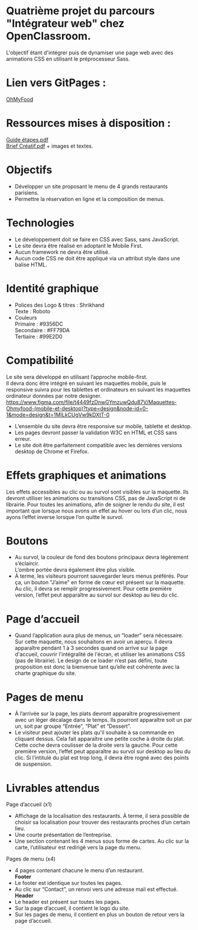 # Quatrième projet du parcours "Intégrateur web" chez OpenClassroom.
L'objectif étant d'intégrer puis de dynamiser une page web avec des animations CSS en utilisant le préprocesseur Sass.

# Lien vers GitPages :
[OhMyFood](https://epsilon-devweb.github.io/ohmyfood-main/dist/index.html)

# Ressources mises à disposition :
[Guide étapes.pdf](https://github.com/epsilon-devweb/OhMyFood/files/12297769/Guide.etapes.pdf)  
[Brief Créatif.pdf](https://github.com/epsilon-devweb/OhMyFood/files/12297768/Brief.Creatif.pdf) + images et textes.

# Objectifs
- Développer un site proposant le menu de 4 grands restaurants parisiens.  
- Permettre la réservation en ligne et la composition de menus.

# Technologies
- Le développement doit se faire en CSS avec Sass, sans JavaScript.  
- Le site devra être réalisé en adoptant le Mobile First.  
- Aucun framework ne devra être utilisé.  
- Aucun code CSS ne doit être appliqué via un attribut style dans une balise HTML.

# Identité graphique
- Polices des Logo & titres : Shrikhand  
Texte : Roboto  
- Couleurs  
Primaire : #9356DC  
Secondaire : #FF79DA  
Tertiaire : #99E2D0

# Compatibilité
Le site sera développé en utilisant l’approche mobile-first.  
Il devra donc être intégré en suivant les maquettes mobile, puis le responsive suivra pour les tablettes et ordinateurs en suivant les maquettes ordinateur données par notre designer.  https://www.figma.com/file/t4449fzDnwGYmzuwQdu87V/Maquettes-Ohmyfood-(mobile-et-desktop)?type=design&node-id=0-1&mode=design&t=1MILkCUgVw9kDXtT-0  
- L’ensemble du site devra être responsive sur mobile, tablette et desktop.  
- Les pages devront passer la validation W3C en HTML et CSS sans erreur.  
- Le site doit être parfaitement compatible avec les dernières versions desktop de Chrome et Firefox.

# Effets graphiques et animations
Les effets accessibles au clic ou au survol sont visibles sur la maquette. Ils devront utiliser les animations ou transitions CSS, pas de JavaScript ni de librairie. Pour toutes les animations, afin de soigner le rendu du site, il est important que lorsque nous avons un effet au hover ou lors d’un clic, nous ayons l’effet inverse lorsque l’on quitte le survol.

# Boutons
- Au survol, la couleur de fond des boutons principaux devra légèrement s’éclaircir.  
L’ombre portée devra également être plus visible.  
- À terme, les visiteurs pourront sauvegarder leurs menus préférés. Pour ça, un bouton "J’aime" en forme de cœur est présent sur la maquette. Au clic, il devra se remplir progressivement. Pour cette première version, l’effet peut apparaître au survol sur desktop au lieu du clic.

# Page d’accueil
- Quand l’application aura plus de menus, un “loader” sera nécessaire. Sur cette maquette, nous souhaitons en avoir un aperçu. Il devra apparaître pendant 1 à 3 secondes quand on arrive sur la page d'accueil, couvrir l'intégralité de l'écran, et utiliser les animations CSS (pas de librairie). Le design de ce loader n’est pas défini, toute proposition est donc la bienvenue tant qu’elle est cohérente avec la charte graphique du site.

# Pages de menu
- À l’arrivée sur la page, les plats devront apparaître progressivement avec un léger décalage dans le temps. Ils pourront apparaître soit un par un, soit par groupe “Entrée”, “Plat” et “Dessert”.  
- Le visiteur peut ajouter les plats qu'il souhaite à sa commande en cliquant dessus. Cela fait apparaître une petite coche à droite du plat. Cette coche devra coulisser de la droite vers la gauche. Pour cette première version, l’effet peut apparaître au survol sur desktop au lieu du clic. Si l’intitulé du plat est trop long, il devra être rogné avec des points de suspension.

# Livrables attendus
Page d’accueil (x1)  
- Affichage de la localisation des restaurants. À terme, il sera possible de choisir sa localisation pour trouver des restaurants proches d’un certain lieu.  
- Une courte présentation de l’entreprise.  
- Une section contenant les 4 menus sous forme de cartes. Au clic sur la carte, l’utilisateur est redirigé vers la page du menu.

Pages de menu (x4)  
- 4 pages contenant chacune le menu d’un restaurant.   
__Footer__  
- Le footer est identique sur toutes les pages.  
- Au clic sur “Contact”, un renvoi vers une adresse mail est effectué.  
__Header__  
- Le header est présent sur toutes les pages.  
- Sur la page d’accueil, il contient le logo du site.  
- Sur les pages de menu, il contient en plus un bouton de retour vers la page d’accueil.


